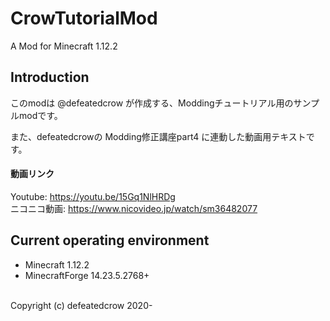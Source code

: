 # CrowTutorialMod
A Mod for Minecraft 1.12.2

## Introduction
 このmodは @defeatedcrow が作成する、Moddingチュートリアル用のサンプルmodです。<br>

 また、defeatedcrowの Modding修正講座part4 に連動した動画用テキストです。<br>
 
#### 動画リンク
Youtube: https://youtu.be/15Gq1NlHRDg <br>
ニコニコ動画: https://www.nicovideo.jp/watch/sm36482077 <br>

## Current operating environment
- Minecraft 1.12.2  
- MinecraftForge 14.23.5.2768+

<br>
Copyright (c) defeatedcrow 2020-
